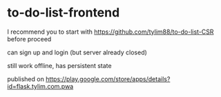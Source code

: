 # to-do-list-frontend

I recommend you to start with https://github.com/tylim88/to-do-list-CSR before proceed

can sign up and login (but server already closed)

still work offline, has persistent state

published on https://play.google.com/store/apps/details?id=flask.tylim.com.pwa
